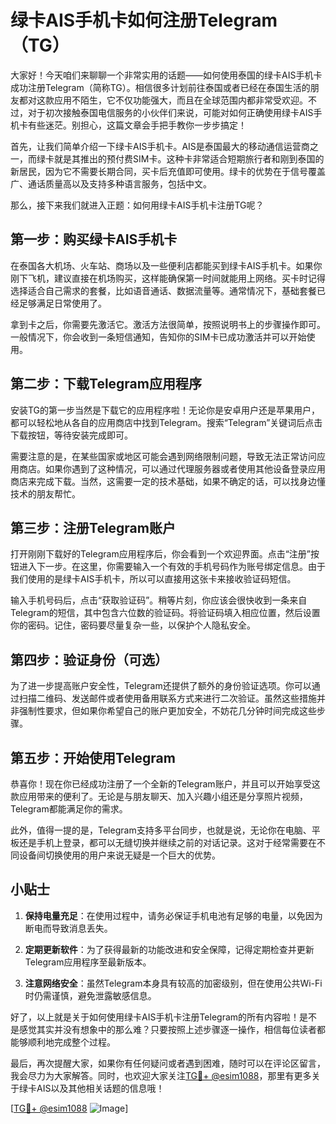 # 绿卡AIS手机卡如何注册Telegram（TG）

大家好！今天咱们来聊聊一个非常实用的话题——如何使用泰国的绿卡AIS手机卡成功注册Telegram（简称TG）。相信很多计划前往泰国或者已经在泰国生活的朋友都对这款应用不陌生，它不仅功能强大，而且在全球范围内都非常受欢迎。不过，对于初次接触泰国电信服务的小伙伴们来说，可能对如何正确使用绿卡AIS手机卡有些迷茫。别担心，这篇文章会手把手教你一步步搞定！

首先，让我们简单介绍一下绿卡AIS手机卡。AIS是泰国最大的移动通信运营商之一，而绿卡就是其推出的预付费SIM卡。这种卡非常适合短期旅行者和刚到泰国的新居民，因为它不需要长期合同，买卡后充值即可使用。绿卡的优势在于信号覆盖广、通话质量高以及支持多种语言服务，包括中文。

那么，接下来我们就进入正题：如何用绿卡AIS手机卡注册TG呢？

## 第一步：购买绿卡AIS手机卡

在泰国各大机场、火车站、商场以及一些便利店都能买到绿卡AIS手机卡。如果你刚下飞机，建议直接在机场购买，这样能确保第一时间就能用上网络。买卡时记得选择适合自己需求的套餐，比如语音通话、数据流量等。通常情况下，基础套餐已经足够满足日常使用了。

拿到卡之后，你需要先激活它。激活方法很简单，按照说明书上的步骤操作即可。一般情况下，你会收到一条短信通知，告知你的SIM卡已成功激活并可以开始使用。

## 第二步：下载Telegram应用程序

安装TG的第一步当然是下载它的应用程序啦！无论你是安卓用户还是苹果用户，都可以轻松地从各自的应用商店中找到Telegram。搜索“Telegram”关键词后点击下载按钮，等待安装完成即可。

需要注意的是，在某些国家或地区可能会遇到网络限制问题，导致无法正常访问应用商店。如果你遇到了这种情况，可以通过代理服务器或者使用其他设备登录应用商店来完成下载。当然，这需要一定的技术基础，如果不确定的话，可以找身边懂技术的朋友帮忙。

## 第三步：注册Telegram账户

打开刚刚下载好的Telegram应用程序后，你会看到一个欢迎界面。点击“注册”按钮进入下一步。在这里，你需要输入一个有效的手机号码作为账号绑定信息。由于我们使用的是绿卡AIS手机卡，所以可以直接用这张卡来接收验证码短信。

输入手机号码后，点击“获取验证码”。稍等片刻，你应该会很快收到一条来自Telegram的短信，其中包含六位数的验证码。将验证码填入相应位置，然后设置你的密码。记住，密码要尽量复杂一些，以保护个人隐私安全。

## 第四步：验证身份（可选）

为了进一步提高账户安全性，Telegram还提供了额外的身份验证选项。你可以通过扫描二维码、发送邮件或者使用备用联系方式来进行二次验证。虽然这些措施并非强制性要求，但如果你希望自己的账户更加安全，不妨花几分钟时间完成这些步骤。

## 第五步：开始使用Telegram

恭喜你！现在你已经成功注册了一个全新的Telegram账户，并且可以开始享受这款应用带来的便利了。无论是与朋友聊天、加入兴趣小组还是分享照片视频，Telegram都能满足你的需求。

此外，值得一提的是，Telegram支持多平台同步，也就是说，无论你在电脑、平板还是手机上登录，都可以无缝切换并继续之前的对话记录。这对于经常需要在不同设备间切换使用的用户来说无疑是一个巨大的优势。

## 小贴士

1. **保持电量充足**：在使用过程中，请务必保证手机电池有足够的电量，以免因为断电而导致消息丢失。
   
2. **定期更新软件**：为了获得最新的功能改进和安全保障，记得定期检查并更新Telegram应用程序至最新版本。

3. **注意网络安全**：虽然Telegram本身具有较高的加密级别，但在使用公共Wi-Fi时仍需谨慎，避免泄露敏感信息。

好了，以上就是关于如何使用绿卡AIS手机卡注册Telegram的所有内容啦！是不是感觉其实并没有想象中的那么难？只要按照上述步骤逐一操作，相信每位读者都能够顺利地完成整个过程。

最后，再次提醒大家，如果你有任何疑问或者遇到困难，随时可以在评论区留言，我会尽力为大家解答。同时，也欢迎大家关注[TG💪+ @esim1088](https://t.me/s/esim1088)，那里有更多关于绿卡AIS以及其他相关话题的信息哦！

[[TG💪+ @esim1088](https://t.me/s/esim1088) ![Image](https://i.postimg.cc/4NQfJmqS/Snipaste-2025-05-13-00-14-12.png)]
